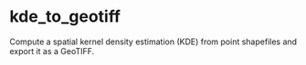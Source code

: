 # kde_to_geotiff
Compute a spatial kernel density estimation (KDE) from point shapefiles and export it as a GeoTIFF.
